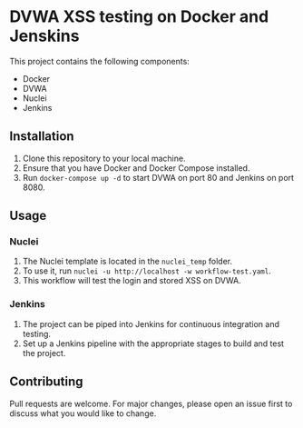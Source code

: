 # DVWA XSS testing on Docker and Jenskins

This project contains the following components:
- Docker
- DVWA
- Nuclei
- Jenkins

## Installation

1. Clone this repository to your local machine.
2. Ensure that you have Docker and Docker Compose installed.
3. Run `docker-compose up -d` to start DVWA on port 80 and Jenkins on port 8080.

## Usage

### Nuclei
1. The Nuclei template is located in the `nuclei_temp` folder.
2. To use it, run `nuclei -u http://localhost -w workflow-test.yaml`.
3. This workflow will test the login and stored XSS on DVWA.

### Jenkins
1. The project can be piped into Jenkins for continuous integration and testing.
2. Set up a Jenkins pipeline with the appropriate stages to build and test the project.

## Contributing

Pull requests are welcome. For major changes, please open an issue first to discuss what you would like to change.
